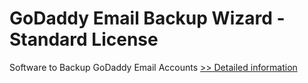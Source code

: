 # GoDaddy Email Backup Wizard - Standard License
Software to Backup GoDaddy Email Accounts
[>> Detailed information](https://secure.shareit.com/shareit/product.html?productid=300983855&affiliateid=200057808)